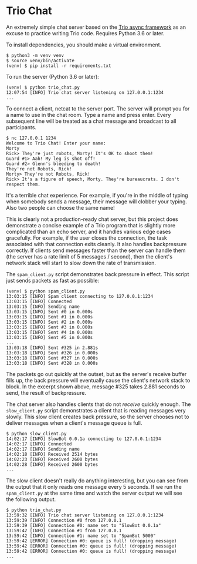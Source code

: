 # Trio Chat

An extremely simple chat server based on the [Trio async
framework](https://trio.readthedocs.io/e) as an excuse to practice writing Trio
code. Requires Python 3.6 or later.

To install dependencies, you should make a virtual environment.

    $ python3 -m venv venv
    $ source venv/bin/activate
    (venv) $ pip install -r requirements.txt

To run the server (Python 3.6 or later):

    (venv) $ python trio_chat.py
    12:07:54 [INFO] Trio chat server listening on 127.0.0.1:1234
    ...

To connect a client, netcat to the server port. The server will prompt you for
a name to use in the chat room. Type a name and press enter. Every subsequent
line will be treated as a chat message and broadcast to all participants.

    $ nc 127.0.0.1 1234
    Welcome to Trio Chat! Enter your name:
    Morty
    Rick> They're just robots, Morty! It's OK to shoot them!
    Guard #1> Aah! My leg is shot off!
    Guard #2> Glenn's bleeding to death!
    They're not Robots, Rick!
    Morty> They're not Robots, Rick!
    Rick> It's a figure of speech, Morty. They're bureaucrats. I don't respect them.

It's a terrible chat experience. For example, if you're in the middle of typing
when somebody sends a message, their message will clobber your typing. Also
two people can choose the same name!

This is clearly not a production-ready chat server, but this project does
demonstrate a concise example of a Trio program that is slightly more
complicated than an echo server, and it handles various edge cases gracefully.
For example, if the user closes the connection, the task associated with that
connection exits cleanly. It also handles backpressure correctly. If clients
send messages faster than the server can handle them (the server has a rate
limit of 5 messages / second), then the client's network stack will start to
slow down the rate of transmission.

The `spam_client.py` script demonstrates back pressure in effect. This script
just sends packets as fast as possible:

    (venv) $ python spam_client.py
    13:03:15 [INFO] Spam client connecting to 127.0.0.1:1234
    13:03:15 [INFO] Connected
    13:03:15 [INFO] Sending name
    13:03:15 [INFO] Sent #0 in 0.000s
    13:03:15 [INFO] Sent #1 in 0.000s
    13:03:15 [INFO] Sent #2 in 0.000s
    13:03:15 [INFO] Sent #3 in 0.000s
    13:03:15 [INFO] Sent #4 in 0.000s
    13:03:15 [INFO] Sent #5 in 0.000s
    ...
    13:03:18 [INFO] Sent #325 in 2.881s
    13:03:18 [INFO] Sent #326 in 0.000s
    13:03:18 [INFO] Sent #327 in 0.000s
    13:03:18 [INFO] Sent #328 in 0.000s

The packets go out quickly at the outset, but as the server's receive buffer
fills up, the back pressure will eventually cause the client's network stack to
block. In the excerpt shown above, message #325 takes 2.881 seconds to send,
the result of backpressure.

The chat server also handles clients that do not _receive_ quickly enough. The
`slow_client.py` script demonstrates a client that is reading messages very
slowly. This slow client creates back pressure, so the server chooses not to
deliver messages when a client's message queue is full.

    $ python slow_client.py
    14:02:17 [INFO] SlowBot 0.0.1a connecting to 127.0.0.1:1234
    14:02:17 [INFO] Connected
    14:02:17 [INFO] Sending name
    14:02:18 [INFO] Received 2514 bytes
    14:02:23 [INFO] Received 2600 bytes
    14:02:28 [INFO] Received 2600 bytes
    ...

The slow client doesn't really do anything interesting, but you can see from the
output that it only reads one message every 5 seconds. If we run the
`spam_client.py` at the same time and watch the server output we will see the
following output.

    $ python trio_chat.py
    13:59:32 [INFO] Trio chat server listening on 127.0.0.1:1234
    13:59:39 [INFO] Connection #0 from 127.0.0.1
    13:59:39 [INFO] Connection #0: name set to "SlowBot 0.0.1a"
    13:59:42 [INFO] Connection #1 from 127.0.0.1
    13:59:42 [INFO] Connection #1: name set to "SpamBot 5000"
    13:59:42 [ERROR] Connection #0: queue is full! (dropping message)
    13:59:42 [ERROR] Connection #0: queue is full! (dropping message)
    13:59:42 [ERROR] Connection #0: queue is full! (dropping message)
    ...

